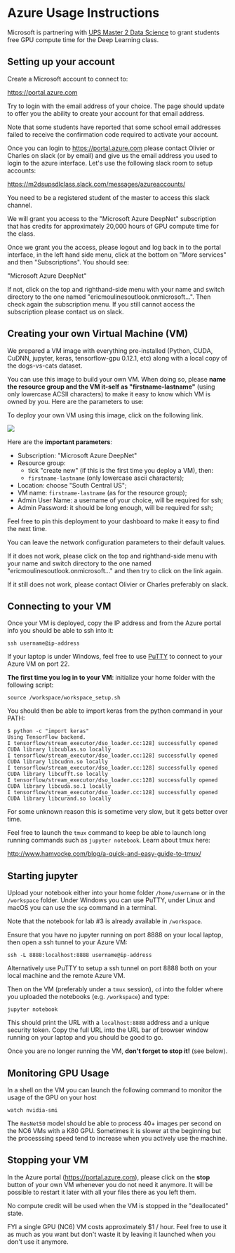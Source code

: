 # Azure Usage Instructions

Microsoft is partnering with [UPS Master 2 Data Science](
http://datascience-x-master-paris-saclay.fr/) to grant students
free GPU compute time for the Deep Learning class.

## Setting up your account

Create a Microsoft account to connect to:

https://portal.azure.com

Try to login with the email address of your choice. The page should
update to offer you the ability to create your account for that email
address.

Note that some students have reported that some school email addresses
failed to receive the confirmation code required to activate your
account.

Once you can login to https://portal.azure.com please contact Olivier or
Charles on slack (or by email) and give us the email address you used to
login to the azure interface. Let's use the following slack room to
setup accounts:

https://m2dsupsdlclass.slack.com/messages/azureaccounts/

You need to be a registered student of the master to access this slack
channel.

We will grant you access to the "Microsoft Azure DeepNet" subscription
that has credits for approximately 20,000 hours of GPU compute time for
the class.

Once we grant you the access, please logout and log back in to the
portal interface, in the left hand side menu, click at the bottom
on "More services" and then "Subscriptions". You should see:

"Microsoft Azure DeepNet"

If not, click on the top and righthand-side menu with your name and
switch directory to the one named "ericmoulinesoutlook.onmicrosoft...".
Then check again the subscription menu. If you still cannot access the
subscription please contact us on slack.


## Creating your own Virtual Machine (VM)

We prepared a VM image with everything pre-installed (Python, CUDA,
CuDNN, jupyter, keras, tensorflow-gpu 0.12.1, etc) along with a local
copy of the dogs-vs-cats dataset.

You can use this image to build your own VM. When doing so, please
**name the resource group and the VM it-self as "firstname-lastname"**
(using only lowercase ACSII characters) to make it easy to know which VM
is owned by you. Here are the parameters to use:

To deploy your own VM using this image, click on the following link.

<a href="https://portal.azure.com/#create/Microsoft.Template/uri/https%3A%2F%2Fraw.githubusercontent.com%2Fm2dsupsdlclass%2Fazure-deployment%2Fmaster%2Fazuredeploy.json" target="_blank">
    <img src="http://azuredeploy.net/deploybutton.png"/>
</a>

Here are the **important parameters**:

- Subscription: "Microsoft Azure DeepNet"
- Resource group:
  - tick "create new" (if this is the first time you deploy a VM), then:
  - `firstname-lastname` (only lowercase ascii characters);
- Location: choose "South Central US";
- VM name: `firstname-lastname` (as for the resource group);
- Admin User Name: a username of your choice, will be required for ssh;
- Admin Password: it should be long enough, will be required for ssh;

Feel free to pin this deployment to your dashboard to make it easy to
find the next time.

You can leave the network configuration parameters to their default
values.

If it does not work, please click on the top and righthand-side menu
with your name and switch directory to the one named
"ericmoulinesoutlook.onmicrosoft..." and then try to click on the link
again.

If it still does not work, please contact Olivier or Charles preferably
on slack.


## Connecting to your VM

Once your VM is deployed, copy the IP address and from the Azure portal
info you should be able to ssh into it:

    ssh username@ip-address

If your laptop is under Windows, feel free to use
[PuTTY](http://www.chiark.greenend.org.uk/~sgtatham/putty/) to connect
to your Azure VM on port 22.

**The first time you log in to your VM**: initialize your home folder
with the following script:

    source /workspace/workspace_setup.sh

You should then be able to import keras from the python command in your
PATH:

    $ python -c "import keras"
    Using TensorFlow backend.
    I tensorflow/stream_executor/dso_loader.cc:128] successfully opened CUDA library libcublas.so locally
    I tensorflow/stream_executor/dso_loader.cc:128] successfully opened CUDA library libcudnn.so locally
    I tensorflow/stream_executor/dso_loader.cc:128] successfully opened CUDA library libcufft.so locally
    I tensorflow/stream_executor/dso_loader.cc:128] successfully opened CUDA library libcuda.so.1 locally
    I tensorflow/stream_executor/dso_loader.cc:128] successfully opened CUDA library libcurand.so locally

For some unknown reason this is sometime very slow, but it gets better
over time.

Feel free to launch the `tmux` command to keep be able to launch
long running commands such as `jupyter notebook`. Learn about tmux
here:

http://www.hamvocke.com/blog/a-quick-and-easy-guide-to-tmux/

## Starting jupyter

Upload your notebook either into your home folder `/home/username` or in
the `/workspace` folder. Under Windows you can use PuTTY, under Linux
and macOS you can use the `scp` command in a terminal.

Note that the notebook for lab #3 is already available in `/workspace`.

Ensure that you have no jupyter running on port 8888 on your local
laptop, then open a ssh tunnel to your Azure VM:

    ssh -L 8888:localhost:8888 username@ip-address

Alternatively use PuTTY to setup a ssh tunnel on port 8888 both on your
local machine and the remote Azure VM.

Then on the VM (preferably under a `tmux` session), `cd` into the folder
where you uploaded the notebooks (e.g. `/workspace`) and type:

    jupyter notebook

This should print the URL with a `localhost:8888` address and a unique
security token. Copy the full URL into the URL bar of browser window
running on your laptop and you should be good to go.

Once you are no longer running the VM, **don't forget to stop it!** (see
below).

## Monitoring GPU Usage

In a shell on the VM you can launch the following command to monitor the
usage of the GPU on your host

    watch nvidia-smi

The `ResNet50` model should be able to process 40+ images per second on
the NC6 VMs with a K80 GPU. Sometimes it is slower at the beginning but
the processsing speed tend to increase when you actively use the
machine.

## Stopping your VM

In the Azure portal (https://portal.azure.com), please click on the
**stop** button of your own VM whenever you do not need it anymore. It
will be possible to restart it later with all your files there as you
left them.

No compute credit will be used when the VM is stopped in the
"deallocated" state.

FYI a single GPU (NC6) VM costs approximately $1 / hour. Feel free to
use it as much as you want but don't waste it by leaving it launched
when you don't use it anymore.
